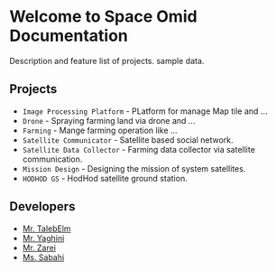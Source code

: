 # Welcome to Space Omid Documentation

Description and feature list of projects.
sample data.

## Projects

-   `Image Processing Platform` - PLatform for manage Map tile and ...
-   `Drone` - Spraying farming land via drone and ...
-   `Farming` - Mange farming operation like ...
-   `Satellite Communicator` - Satellite based social network.
-   `Satellite Data Collector` - Farming data collector via satellite communication.
-   `Mission Design` - Designing the mission of system satellites.
-   `HODHOD GS` - HodHod satellite ground station.

## Developers

-   [Mr. TalebElm](/Documentation/Developers/MrTalebElm/)
-   [Mr. Yaghini](/Documentation/Developers/MrYaghini/)
-   [Mr. Zarei](/Documentation/Developers/MrZarei/)
-   [Ms. Sabahi](/Documentation/Developers/MsSabahi/)
